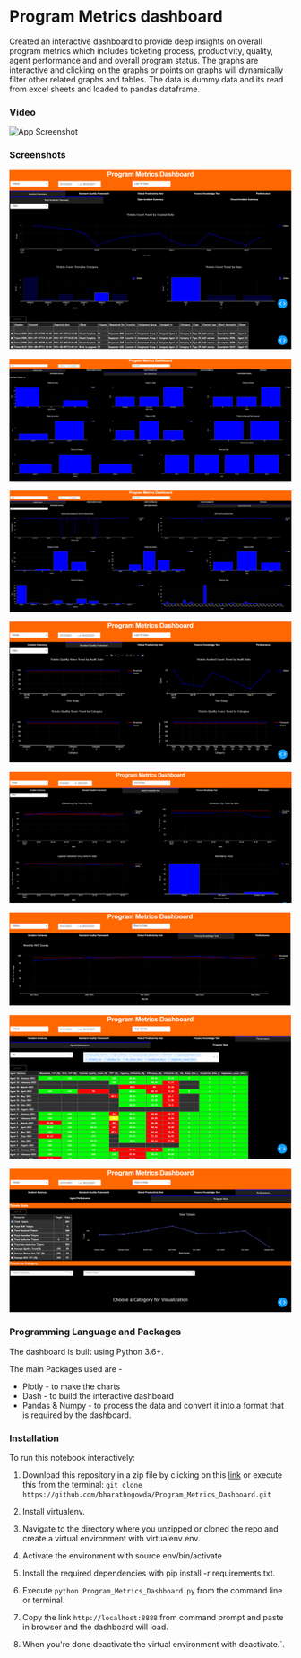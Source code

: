 # Program Metrics dashboard

Created an interactive dashboard to provide deep insights on overall program metrics which includes ticketing process, productivity, quality, agent performance and and overall program status.
The graphs are interactive and clicking on the graphs or points on graphs will dynamically filter other related graphs and tables.
The data is dummy data and its read from excel sheets and loaded to pandas dataframe.

### Video

![App Screenshot](https://github.com/bharathngowda/Program_Metrics_Dashboard/blob/main/video.gif)
### Screenshots

![App Screenshot](https://github.com/bharathngowda/Program_Metrics_Dashboard/blob/main/Screenshots/Picture1.png)

![App Screenshot](https://github.com/bharathngowda/Program_Metrics_Dashboard/blob/main/Screenshots/Picture2.png)

![App Screenshot](https://github.com/bharathngowda/Program_Metrics_Dashboard/blob/main/Screenshots/Picture3.png)

![App Screenshot](https://github.com/bharathngowda/Program_Metrics_Dashboard/blob/main/Screenshots/Picture4.png)

![App Screenshot](https://github.com/bharathngowda/Program_Metrics_Dashboard/blob/main/Screenshots/Picture5.png)

![App Screenshot](https://github.com/bharathngowda/Program_Metrics_Dashboard/blob/main/Screenshots/Picture6.png)

![App Screenshot](https://github.com/bharathngowda/Program_Metrics_Dashboard/blob/main/Screenshots/Picture7.png)

![App Screenshot](https://github.com/bharathngowda/Program_Metrics_Dashboard/blob/main/Screenshots/Picture8.png)

### Programming Language and Packages
The dashboard is built using Python 3.6+.

The main Packages used are -

- Plotly - to make the charts
- Dash - to build the interactive dashboard
- Pandas & Numpy - to process the data and convert it into a format that is required by the dashboard.


### Installation
To run this notebook interactively:

 1. Download this repository in a zip file by clicking on this [link](https://github.com/bharathngowda/Program_Metrics_Dashboard/archive/refs/heads/main.zip) or execute this from the terminal: 
 `git clone https://github.com/bharathngowda/Program_Metrics_Dashboard.git`

 2. Install virtualenv.

 3. Navigate to the directory where you unzipped or cloned the repo and create a virtual environment with virtualenv env.

 4. Activate the environment with source env/bin/activate

 5. Install the required dependencies with pip install -r requirements.txt.

 6. Execute `python Program_Metrics_Dashboard.py` from the command line or terminal.

 7. Copy the link `http://localhost:8888` from command prompt and paste in browser and the dashboard will load.

 8. When you're done deactivate the virtual environment with deactivate.`.
